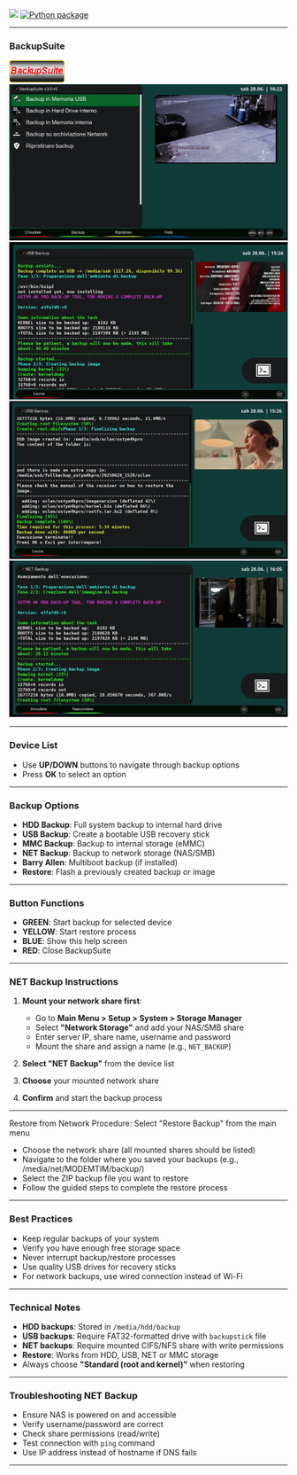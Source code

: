 
![](https://komarev.com/ghpvc/?username=Belfagor2005) [![Python package](https://github.com/Belfagor2005/BackupSuite/actions/workflows/pylint.yml/badge.svg)](https://github.com/Belfagor2005/BackupSuite/actions/workflows/pylint.yml)

---

### **BackupSuite**



<img src="https://github.com/Belfagor2005/BackupSuite/blob/main/usr/lib/enigma2/python/Plugins/Extensions/BackupSuite/plugin.png?raw=true">


<img src="https://github.com/Belfagor2005/BackupSuite/blob/main/screen/00.png?raw=true">

<img src="https://github.com/Belfagor2005/BackupSuite/blob/main/screen/11.png?raw=true">

<img src="https://github.com/Belfagor2005/BackupSuite/blob/main/screen/22.png?raw=true">

<img src="https://github.com/Belfagor2005/BackupSuite/blob/main/screen/33.png?raw=true">

---

### **Device List**

* Use **UP/DOWN** buttons to navigate through backup options
* Press **OK** to select an option

---

### **Backup Options**

* **HDD Backup**: Full system backup to internal hard drive
* **USB Backup**: Create a bootable USB recovery stick
* **MMC Backup**: Backup to internal storage (eMMC)
* **NET Backup**: Backup to network storage (NAS/SMB)
* **Barry Allen**: Multiboot backup (if installed)
* **Restore**: Flash a previously created backup or image

---

### **Button Functions**

* **GREEN**: Start backup for selected device
* **YELLOW**: Start restore process
* **BLUE**: Show this help screen
* **RED**: Close BackupSuite

---

### **NET Backup Instructions**

1. **Mount your network share first**:

   * Go to **Main Menu > Setup > System > Storage Manager**
   * Select **"Network Storage"** and add your NAS/SMB share
   * Enter server IP, share name, username and password
   * Mount the share and assign a name (e.g., `NET_BACKUP`)

2. **Select "NET Backup"** from the device list

3. **Choose** your mounted network share

4. **Confirm** and start the backup process

---

Restore from Network Procedure:
Select "Restore Backup" from the main menu

* Choose the network share (all mounted shares should be listed)
* Navigate to the folder where you saved your backups (e.g., /media/net/MODEMTIM/backup/)
* Select the ZIP backup file you want to restore
* Follow the guided steps to complete the restore process
---


### **Best Practices**

* Keep regular backups of your system
* Verify you have enough free storage space
* Never interrupt backup/restore processes
* Use quality USB drives for recovery sticks
* For network backups, use wired connection instead of Wi-Fi

---

### **Technical Notes**

* **HDD backups**: Stored in `/media/hdd/backup`
* **USB backups**: Require FAT32-formatted drive with `backupstick` file
* **NET backups**: Require mounted CIFS/NFS share with write permissions
* **Restore**: Works from HDD, USB, NET or MMC storage
* Always choose **"Standard (root and kernel)"** when restoring

---

### **Troubleshooting NET Backup**

* Ensure NAS is powered on and accessible
* Verify username/password are correct
* Check share permissions (read/write)
* Test connection with `ping` command
* Use IP address instead of hostname if DNS fails

---


